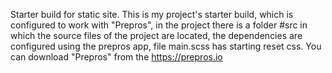 Starter build for static site.
This is my project's starter build, which is configured to work with "Prepros",
in the project there is a folder #src in which the source files of the project are located,
 the dependencies are configured using the prepros app,
 file main.scss has starting reset css.
You can download "Prepros" from the https://prepros.io